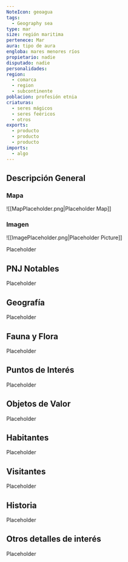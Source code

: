 ```yaml
---
NoteIcon: geoagua
tags:
  - Geography sea
type: mar
size: región maritima
pertenece: Mar 
aura: tipo de aura
engloba: mares menores ríos
propietario: nadie
disputado: nadie
personalidades: 
region:
  - comarca 
  - region
  - subcontinente
poblacion: profesión etnia
criaturas:
  - seres mágicos
  - seres feéricos
  - otros
exports:
  - producto
  - producto
  - producto
imports:
  - algo
---
```






## Descripción General
 <section class="wa-section main-content"><p></p></section>   

### Mapa
![[MapPlaceholder.png|Placeholder Map]]

### Imagen
![[ImagePlaceholder.png|Placeholder Picture]]

Placeholder

## PNJ Notables
Placeholder

## Geografía
Placeholder

## Fauna y Flora
Placeholder

## Puntos de Interés
Placeholder

## Objetos de Valor
Placeholder

## Habitantes
Placeholder

## Visitantes
Placeholder

## Historia
Placeholder

## Otros detalles de interés
Placeholder

